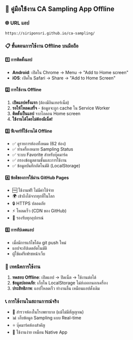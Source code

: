 ## 📱 คู่มือใช้งาน CA Sampling App Offline

### 🌐 URL แอป
```
https://siriponsri.github.io/ca-sampling/
```

### 📋 ขั้นตอนการใช้งาน Offline บนมือถือ

#### 1️⃣ **การติดตั้งแอป**
- **Android**: เปิดใน Chrome → Menu → "Add to Home screen"
- **iOS**: เปิดใน Safari → Share → "Add to Home Screen"

#### 2️⃣ **การใช้งาน Offline**
1. **เปิดแอปครั้งแรก** (ต้องมีอินเทอร์เน็ต)
2. **รอให้โหลดเสร็จ** - ข้อมูลจะถูก cache ใน Service Worker
3. **ติดตั้งเป็นแอป** จากไอคอน Home screen
4. **ใช้งานได้โดยไม่ต้องมีเน็ต!**

#### 3️⃣ **ฟีเจอร์ที่ใช้งานได้ Offline**
- ✅ ดูรายการห้องทั้งหมด (62 ห้อง)
- ✅ ทำเครื่องหมาย Sampling Status
- ✅ ระบบ Favorite สำหรับบุ๊คมาร์ค
- ✅ กรองข้อมูลตามชั้นและการใช้งาน
- ✅ ข้อมูลบันทึกอัตโนมัติ (LocalStorage)

#### 4️⃣ **ข้อดีของการใช้ผ่าน GitHub Pages**
- 🆓 ใช้งานฟรี ไม่มีค่าใช้จ่าย
- 🌍 เข้าถึงได้จากทุกที่ในโลก
- 🔒 HTTPS ปลอดภัย
- ⚡ โหลดเร็ว (CDN ของ GitHub)
- 📱 รองรับทุกอุปกรณ์

#### 5️⃣ **การอัปเดตแอป**
- เมื่อมีการแก้ไขโค้ด git push ใหม่
- แอปจะอัปเดตอัตโนมัติ
- ผู้ใช้แค่รีเฟรชหน้าเว็บ

### 🔧 เทคนิคการใช้งาน
1. **ทดสอบ Offline**: เปิดแอป → ปิดเน็ต → ใช้งานต่อได้
2. **ข้อมูลปลอดภัย**: เก็บใน LocalStorage ไม่ส่งออกนอกเครื่อง
3. **ประสิทธิภาพ**: แอปโหลดเร็ว ทำงานลื่น เหมือนแอปดั้งเดิม

### 📞 การใช้งานในสถานการณ์จริง
- 🏥 สำรวจห้องในโรงพยาบาล (แม้ไม่มีสัญญาณ)
- 📊 เก็บข้อมูล Sampling แบบ Real-time
- ⭐ บุ๊คมาร์คห้องสำคัญ
- 📱 ใช้งานง่าย เหมือน Native App
